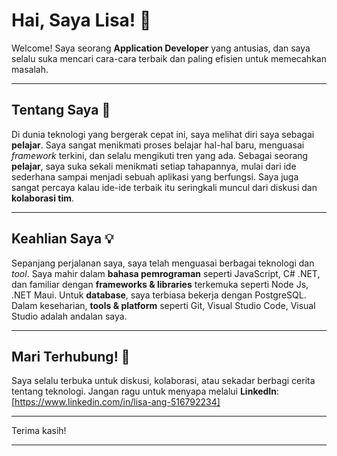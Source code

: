 # Hai, Saya Lisa! 👋

Welcome! Saya seorang **Application Developer** yang antusias, dan saya selalu suka mencari cara-cara terbaik dan paling efisien untuk memecahkan masalah.

---

## Tentang Saya 🚀

Di dunia teknologi yang bergerak cepat ini, saya melihat diri saya sebagai **pelajar**. Saya sangat menikmati proses belajar hal-hal baru, menguasai *framework* terkini, dan selalu mengikuti tren yang ada. Sebagai seorang **pelajar**, saya suka sekali menikmati setiap tahapannya, mulai dari ide sederhana sampai menjadi sebuah aplikasi yang berfungsi. Saya juga sangat percaya kalau ide-ide terbaik itu seringkali muncul dari diskusi dan **kolaborasi tim**.

---

## Keahlian Saya 💡

Sepanjang perjalanan saya, saya telah menguasai berbagai teknologi dan *tool*. Saya mahir dalam **bahasa pemrograman** seperti JavaScript, C# .NET, dan familiar dengan **frameworks & libraries** terkemuka seperti Node Js, .NET Maui. Untuk **database**, saya terbiasa bekerja dengan PostgreSQL. Dalam keseharian, **tools & platform** seperti Git, Visual Studio Code, Visual Studio adalah andalan saya.

---

## Mari Terhubung! 🤝

Saya selalu terbuka untuk diskusi, kolaborasi, atau sekadar berbagi cerita tentang teknologi. Jangan ragu untuk menyapa melalui **LinkedIn**: [https://www.linkedin.com/in/lisa-ang-516792234]

---

Terima kasih!

---
